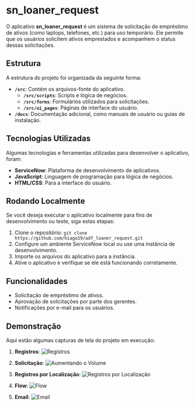 # sn_loaner_request

O aplicativo **sn_loaner_request** é um sistema de solicitação de empréstimo de ativos (como laptops, telefones, etc.) para uso temporário. Ele permite que os usuários solicitem ativos emprestados e acompanhem o status dessas solicitações.

## Estrutura

A estrutura do projeto foi organizada da seguinte forma:

- **`/src`**: Contém os arquivos-fonte do aplicativo.
  - **`/src/scripts`**: Scripts e lógica de negócios.
  - **`/src/forms`**: Formulários utilizados para solicitações.
  - **`/src/ui_pages`**: Páginas de interface do usuário.
- **`/docs`**: Documentação adicional, como manuais de usuário ou guias de instalação.

## Tecnologias Utilizadas

Algumas tecnologias e ferramentas utilizadas para desenvolver o aplicativo, foram:
- **ServiceNow**: Plataforma de desenvolvimento de aplicativos.
- **JavaScript**: Linguagem de programação para lógica de negócios.
- **HTML/CSS**: Para a interface do usuário.

## Rodando Localmente

Se você deseja executar o aplicativo localmente para fins de desenvolvimento ou teste, siga estas etapas:
1. Clone o repositório: `git clone https://github.com/hiago19/adf_loaner_request.git`
2. Configure um ambiente ServiceNow local ou use uma instância de desenvolvimento.
3. Importe os arquivos do aplicativo para a instância.
4. Ative o aplicativo e verifique se ele está funcionando corretamente.

## Funcionalidades

- Solicitação de empréstimo de ativos.
- Aprovação de solicitações por parte dos gerentes.
- Notificações por e-mail para os usuários.

## Demonstração

Aqui estão algumas capturas de tela do projeto em execução:

1. **Registros**:
   ![Registros](https://github.com/hiago19/adf_loaner_request/assets/81202387/1aeffcad-7e6b-4234-9111-bfdf044e0a2c)


2. **Solicitação**:
   ![Aumentando o Volume](https://github.com/hiago19/adf_loaner_request/assets/81202387/95aab300-384d-4fb5-87e0-ba295bb32451)


3. **Registros por Localização**:
   ![Registros por Localização](https://github.com/hiago19/adf_loaner_request/assets/81202387/dfd6a6eb-6f1f-4e8b-9c7f-09de705e7d57)


4. **Flow**:
   ![Flow](https://github.com/hiago19/adf_loaner_request/assets/81202387/f6d822a8-01e5-4cda-80cc-ab4f472c74db)


5. **Email**:
   ![Email](https://github.com/hiago19/adf_loaner_request/assets/81202387/4184a8c8-c65e-4090-b2ec-420e2bfdbcbb)
